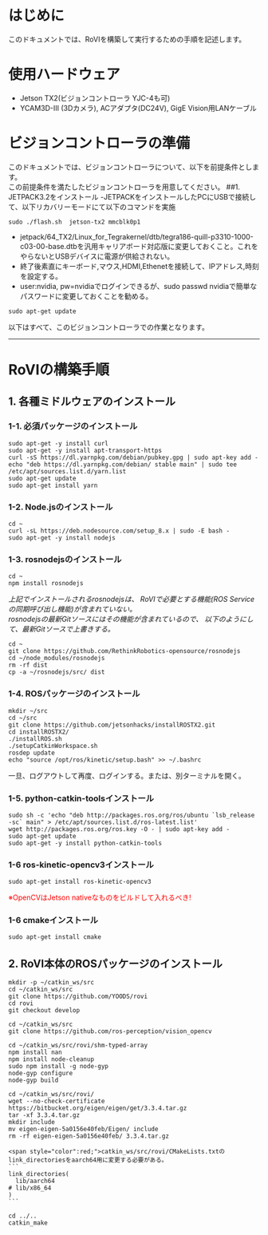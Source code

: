 # はじめに
このドキュメントでは、RoVIを構築して実行するための手順を記述します。

# 使用ハードウェア
- Jetson TX2(ビジョンコントローラ YJC-4も可)
- YCAM3D-III (3Dカメラ), ACアダプタ(DC24V), GigE Vision用LANケーブル

# ビジョンコントローラの準備
このドキュメントでは、ビジョンコントローラについて、以下を前提条件とします。  
この前提条件を満たしたビジョンコントローラを用意してください。
##1. JETPACK3.2をインストール
-JETPACKをインストールしたPCにUSBで接続して、以下リカバリーモードにて以下のコマンドを実施
~~~
sudo ./flash.sh  jetson-tx2 mmcblk0p1
~~~
- jetpack/64_TX2/Linux_for_Tegrakernel/dtb/tegra186-quill-p3310-1000-c03-00-base.dtbを汎用キャリアボード対応版に変更しておくこと。これをやらないとUSBデバイスに電源が供給されない。
- 終了後素直にキーボード,マウス,HDMI,Ethenetを接続して、IPアドレス,時刻を設定する。
- user:nvidia, pw=nvidiaでログインできるが、sudo passwd nvidiaで簡単なパスワードに変更しておくことを勧める。
~~~
sudo apt-get update
~~~
以下はすべて、このビジョンコントローラでの作業となります。

------

# RoVIの構築手順

## 1. 各種ミドルウェアのインストール

### 1-1. 必須パッケージのインストール
~~~
sudo apt-get -y install curl
sudo apt-get -y install apt-transport-https
curl -sS https://dl.yarnpkg.com/debian/pubkey.gpg | sudo apt-key add -
echo "deb https://dl.yarnpkg.com/debian/ stable main" | sudo tee /etc/apt/sources.list.d/yarn.list
sudo apt-get update
sudo apt-get install yarn
~~~
### 1-2. Node.jsのインストール
~~~
cd ~
curl -sL https://deb.nodesource.com/setup_8.x | sudo -E bash -
sudo apt-get -y install nodejs
~~~

### 1-3. rosnodejsのインストール
~~~
cd ~
npm install rosnodejs
~~~

*上記でインストールされるrosnodejsは、
RoVIで必要とする機能(ROS Serviceの同期呼び出し機能)が含まれていない。  
rosnodejsの最新Gitソースにはその機能が含まれているので、
以下のようにして、最新Gitソースで上書きする。*

~~~
cd ~
git clone https://github.com/RethinkRobotics-opensource/rosnodejs
cd ~/node_modules/rosnodejs
rm -rf dist
cp -a ~/rosnodejs/src/ dist
~~~

### 1-4. ROSパッケージのインストール

~~~
mkdir ~/src
cd ~/src
git clone https://github.com/jetsonhacks/installROSTX2.git
cd installROSTX2/
./installROS.sh
./setupCatkinWorkspace.sh
rosdep update
echo "source /opt/ros/kinetic/setup.bash" >> ~/.bashrc
~~~
一旦、ログアウトして再度、ログインする。または、別ターミナルを開く。

### 1-5. python-catkin-toolsインストール
~~~
sudo sh -c 'echo "deb http://packages.ros.org/ros/ubuntu `lsb_release -sc` main" > /etc/apt/sources.list.d/ros-latest.list'
wget http://packages.ros.org/ros.key -O - | sudo apt-key add -
sudo apt-get update
sudo apt-get -y install python-catkin-tools
~~~

### 1-6  ros-kinetic-opencv3インストール
~~~
sudo apt-get install ros-kinetic-opencv3
~~~
<span style="color: red; ">※OpenCVはJetson nativeなものをビルドして入れるべき!</span>

### 1-6  cmakeインストール
~~~
sudo apt-get install cmake
~~~

## 2. RoVI本体のROSパッケージのインストール
~~~
mkdir -p ~/catkin_ws/src
cd ~/catkin_ws/src
git clone https://github.com/YOODS/rovi
cd rovi
git checkout develop

cd ~/catkin_ws/src
git clone https://github.com/ros-perception/vision_opencv

cd ~/catkin_ws/src/rovi/shm-typed-array
npm install nan
npm install node-cleanup
sudo npm install -g node-gyp
node-gyp configure
node-gyp build

cd ~/catkin_ws/src/rovi/
wget --no-check-certificate https://bitbucket.org/eigen/eigen/get/3.3.4.tar.gz
tar -xf 3.3.4.tar.gz
mkdir include
mv eigen-eigen-5a0156e40feb/Eigen/ include
rm -rf eigen-eigen-5a0156e40feb/ 3.3.4.tar.gz

<span style="color":red;">catkin_ws/src/rovi/CMakeLists.txtのlink_directoriesをaarch64用に変更する必要がある。
```
link_directories(
  lib/aarch64
# lib/x86_64
)
```

cd ../..
catkin_make
~~~


